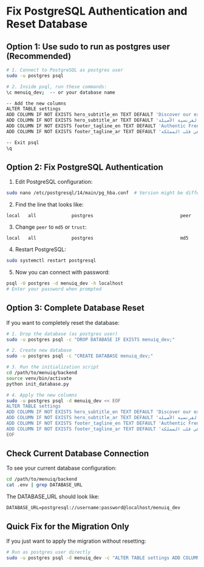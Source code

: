 # Fix PostgreSQL Authentication and Reset Database

## Option 1: Use sudo to run as postgres user (Recommended)

```bash
# 1. Connect to PostgreSQL as postgres user
sudo -u postgres psql

# 2. Inside psql, run these commands:
\c menuiq_dev;  -- or your database name

-- Add the new columns
ALTER TABLE settings 
ADD COLUMN IF NOT EXISTS hero_subtitle_en TEXT DEFAULT 'Discover our exquisite selection of authentic French cuisine',
ADD COLUMN IF NOT EXISTS hero_subtitle_ar TEXT DEFAULT 'اكتشف تشكيلتنا الرائعة من الأطباق الفرنسية الأصيلة',
ADD COLUMN IF NOT EXISTS footer_tagline_en TEXT DEFAULT 'Authentic French dining experience in the heart of the Kingdom',
ADD COLUMN IF NOT EXISTS footer_tagline_ar TEXT DEFAULT 'تجربة طعام فرنسية أصيلة في قلب المملكة';

-- Exit psql
\q
```

## Option 2: Fix PostgreSQL Authentication

1. Edit PostgreSQL configuration:
```bash
sudo nano /etc/postgresql/14/main/pg_hba.conf  # Version might be different
```

2. Find the line that looks like:
```
local   all             postgres                                peer
```

3. Change `peer` to `md5` or `trust`:
```
local   all             postgres                                md5
```

4. Restart PostgreSQL:
```bash
sudo systemctl restart postgresql
```

5. Now you can connect with password:
```bash
psql -U postgres -d menuiq_dev -h localhost
# Enter your password when prompted
```

## Option 3: Complete Database Reset

If you want to completely reset the database:

```bash
# 1. Drop the database (as postgres user)
sudo -u postgres psql -c "DROP DATABASE IF EXISTS menuiq_dev;"

# 2. Create new database
sudo -u postgres psql -c "CREATE DATABASE menuiq_dev;"

# 3. Run the initialization script
cd /path/to/menuiq/backend
source venv/bin/activate
python init_database.py

# 4. Apply the new columns
sudo -u postgres psql -d menuiq_dev << EOF
ALTER TABLE settings 
ADD COLUMN IF NOT EXISTS hero_subtitle_en TEXT DEFAULT 'Discover our exquisite selection of authentic French cuisine',
ADD COLUMN IF NOT EXISTS hero_subtitle_ar TEXT DEFAULT 'اكتشف تشكيلتنا الرائعة من الأطباق الفرنسية الأصيلة',
ADD COLUMN IF NOT EXISTS footer_tagline_en TEXT DEFAULT 'Authentic French dining experience in the heart of the Kingdom',
ADD COLUMN IF NOT EXISTS footer_tagline_ar TEXT DEFAULT 'تجربة طعام فرنسية أصيلة في قلب المملكة';
EOF
```

## Check Current Database Connection

To see your current database configuration:
```bash
cd /path/to/menuiq/backend
cat .env | grep DATABASE_URL
```

The DATABASE_URL should look like:
```
DATABASE_URL=postgresql://username:password@localhost/menuiq_dev
```

## Quick Fix for the Migration Only

If you just want to apply the migration without resetting:

```bash
# Run as postgres user directly
sudo -u postgres psql -d menuiq_dev -c "ALTER TABLE settings ADD COLUMN IF NOT EXISTS hero_subtitle_en TEXT DEFAULT 'Discover our exquisite selection of authentic French cuisine', ADD COLUMN IF NOT EXISTS hero_subtitle_ar TEXT DEFAULT 'اكتشف تشكيلتنا الرائعة من الأطباق الفرنسية الأصيلة', ADD COLUMN IF NOT EXISTS footer_tagline_en TEXT DEFAULT 'Authentic French dining experience in the heart of the Kingdom', ADD COLUMN IF NOT EXISTS footer_tagline_ar TEXT DEFAULT 'تجربة طعام فرنسية أصيلة في قلب المملكة';"
```
